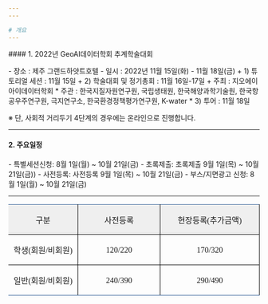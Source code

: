 ```yaml
---
---

# 개요
---
```

<p></p>
#### 1. 2022년 GeoAI데이터학회 추계학술대회

<p></p>
- 장소 : 제주 그랜드하얏트호텔
- 일시 : 2022년 11월 15일(화) - 11월 18일(금)
+ 1) 튜토리얼 세션 : 11월 15일
+ 2) 학술대회 및 정기총회 : 11월 16일-17일
  + 주최 : 지오에이아이데이터학회
  * 주관 : 한국지질자원연구원, 국립생태원, 한국해양과학기술원, 한국항공우주연구원, 극지연구소, 한국환경정책평가연구원, K-water
* 3) 투어 : 11월 18일

※ 단, 사회적 거리두기 4단계의 경우에는 온라인으로 진행합니다.
<p></p>

---

<p></p>

#### 2. 주요일정

<p></p>
- 특별세션신청: 8월 1일(월) ~ 10월 21일(금)
- 초록제출: 초록제출 9월 1일(목) ~ 10월 21일(금)) 
- 사전등록: 사전등록  9월 1일(목) ~ 10월 21일(금)
- 부스/지면광고 신청:  8월 1일(월) ~ 10월 21일(금)

---

<p></p>

<table cellspacing="0" cellpadding="0" style="border-collapse: collapse; border: 0px none; table-layout: fixed;">
<tbody><tr>
	<td valign="middle" bgcolor="#efefef" style="overflow: hidden; width: 137px; height: 21px; border-width: 1.134pt 0.8pt 0.8pt; border-style: solid solid solid none; border-color: rgb(49, 95, 151) rgb(0, 0, 0) rgb(0, 0, 0); padding: 1.4pt 5.1pt;">
	<p class="HStyle0" style="text-align: center; border-width: 0px;"><span style="position: relative; font-family: 휴먼고딕; border-width: 0px;">구분</span><span class="hnc_page_break" style="word-spacing: -0.5em; border-width: 0px;">&nbsp;</span></p>
	</td>
	<td valign="middle" bgcolor="#efefef" style="overflow: hidden; width: 161px; height: 21px; border-width: 1.134pt 0.8pt 0.8pt; border-style: solid; border-color: rgb(49, 95, 151) rgb(0, 0, 0) rgb(0, 0, 0); padding: 1.4pt 5.1pt;">
	<p class="HStyle0" style="text-align: center; border-width: 0px;"><span style="position: relative; font-family: 휴먼고딕; border-width: 0px;">사전등록</span><span class="hnc_page_break" style="word-spacing: -0.5em; border-width: 0px;">&nbsp;</span></p>
	</td>
	<td valign="middle" bgcolor="#efefef" style="overflow: hidden; width: 199px; height: 21px; border-width: 1.134pt 0.8pt 0.8pt; border-style: solid; border-color: rgb(49, 95, 151) rgb(0, 0, 0) rgb(0, 0, 0); padding: 1.4pt 5.1pt;">
	<p class="HStyle0" style="text-align: center; border-width: 0px;"><span style="position: relative; font-family: 휴먼고딕; border-width: 0px;">현장등록(추가금액)</span><span class="hnc_page_break" style="word-spacing: -0.5em; border-width: 0px;">&nbsp;</span></p>
	</td>
</tr>
<tr>
	<td valign="middle" style="overflow: hidden; width: 137px; height: 20px; border-width: 0.8pt; border-style: solid solid solid none; border-color: rgb(0, 0, 0); padding: 1.4pt 5.1pt;">
	<p class="HStyle0" style="text-align: center; border-width: 0px;"><span style="position: relative; font-family: 휴먼고딕; border-width: 0px;">학생(회원/비회원)</span><span class="hnc_page_break" style="word-spacing: -0.5em; border-width: 0px;">&nbsp;</span></p>
	</td>
	<td valign="middle" style="overflow: hidden; width: 161px; height: 20px; border: 0.8pt solid rgb(0, 0, 0); padding: 1.4pt 5.1pt;">
	<p class="HStyle0" style="text-align: center; border-width: 0px;"><span style="position: relative; font-family: 휴먼고딕; border-width: 0px;">120/220</span><span class="hnc_page_break" style="word-spacing: -0.5em; border-width: 0px;">&nbsp;</span></p>
	</td>
	<td valign="middle" style="overflow: hidden; width: 199px; height: 20px; border: 0.8pt solid rgb(0, 0, 0); padding: 1.4pt 5.1pt;">
	<p class="HStyle0" style="text-align: center; border-width: 0px;"><span style="position: relative; font-family: 휴먼고딕; border-width: 0px;">170/320</span><span class="hnc_page_break" style="word-spacing: -0.5em; border-width: 0px;">&nbsp;</span></p>
	</td>
</tr>
<tr>
	<td valign="middle" style="overflow: hidden; width: 137px; height: 20px; border-width: 0.8pt 0.8pt 1.134pt; border-style: solid solid solid none; border-color: rgb(0, 0, 0) rgb(0, 0, 0) rgb(49, 95, 151); padding: 1.4pt 5.1pt;">
	<p class="HStyle0" style="text-align: center; border-width: 0px;"><span style="position: relative; font-family: 휴먼고딕; border-width: 0px;">일반(회원/비회원)</span><span class="hnc_page_break" style="word-spacing: -0.5em; border-width: 0px;">&nbsp;</span></p>
	</td>
	<td valign="middle" style="overflow: hidden; width: 161px; height: 20px; border-width: 0.8pt 0.8pt 1.134pt; border-style: solid; border-color: rgb(0, 0, 0) rgb(0, 0, 0) rgb(49, 95, 151); padding: 1.4pt 5.1pt;">
	<p class="HStyle0" style="text-align: center; border-width: 0px;"><span style="position: relative; font-family: 휴먼고딕; border-width: 0px;">240/390</span><span class="hnc_page_break" style="word-spacing: -0.5em; border-width: 0px;">&nbsp;</span></p>
	</td>
	<td valign="middle" style="overflow: hidden; width: 199px; height: 20px; border-width: 0.8pt 0.8pt 1.134pt; border-style: solid; border-color: rgb(0, 0, 0) rgb(0, 0, 0) rgb(49, 95, 151); padding: 1.4pt 5.1pt;">
	<p class="HStyle0" style="text-align: center; border-width: 0px;"><span style="position: relative; font-family: 휴먼고딕; border-width: 0px;">290/490</span><span class="hnc_page_break" style="word-spacing: -0.5em; border-width: 0px;">&nbsp;</span></p>
	</td>
</tr>
</tbody></table>
